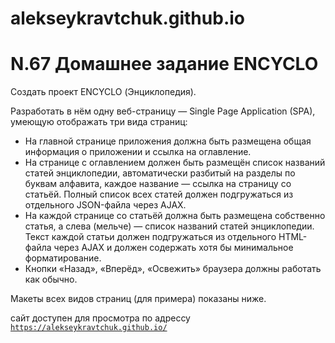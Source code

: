 # alekseykravtchuk.github.io

# N.67 Домашнее задание ENCYCLO

Создать проект ENCYCLO (Энциклопедия).

Разработать в нём одну веб-страницу — Single Page Application (SPA), умеющую отображать три вида страниц:

- На главной странице приложения должна быть размещена общая информация о приложении и ссылка на оглавление.
- На странице с оглавлением должен быть размещён список названий статей энциклопедии, автоматически разбитый на разделы по буквам алфавита, каждое название — ссылка на страницу со статьёй. Полный список всех статей должен подгружаться из отдельного JSON-файла через AJAX.
- На каждой странице со статьёй должна быть размещена собственно статья, а слева (мельче) — список названий статей энциклопедии. Текст каждой статьи должен подгружаться из отдельного HTML-файла через AJAX и должен содержать хотя бы минимальное форматирование.
- Кнопки «Назад», «Вперёд», «Освежить» браузера должны работать как обычно.

Макеты всех видов страниц (для примера) показаны ниже.

сайт доступен для просмотра по адрессу <code>https://alekseykravtchuk.github.io/
